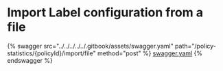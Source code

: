 # Import Label configuration from a file

{% swagger src="../../../../../.gitbook/assets/swagger.yaml" path="/policy-statistics/{policyId}/import/file" method="post" %}
[swagger.yaml](../../../../../.gitbook/assets/swagger.yaml)
{% endswagger %}
